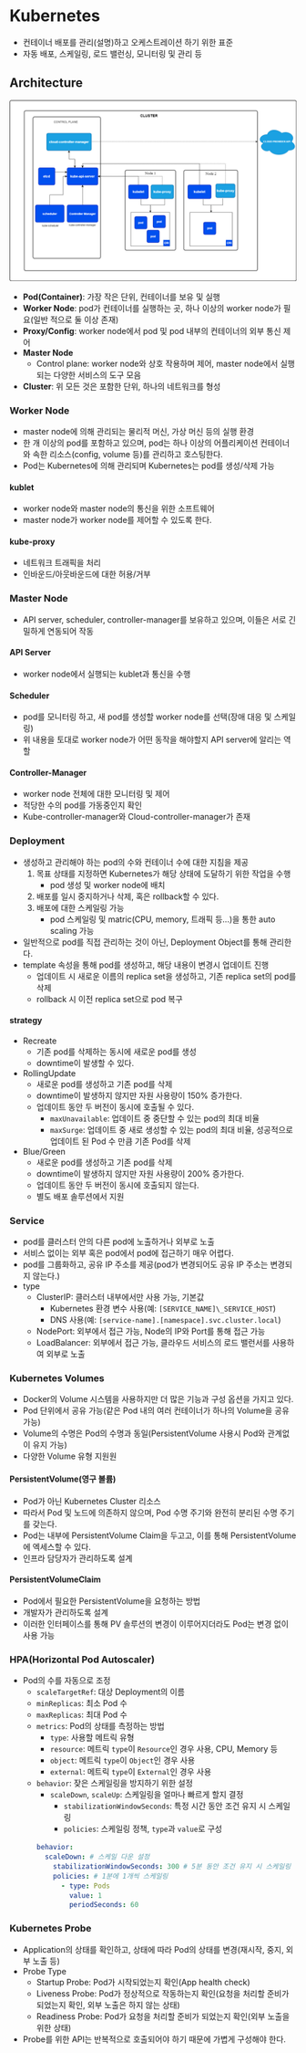 # Kubernetes

- 컨테이너 배포를 관리(설명)하고 오케스트레이션 하기 위한 표준
- 자동 배포, 스케일링, 로드 밸런싱, 모니터링 및 관리 등

## Architecture

<img src="./kubernetes.png">

- **Pod(Container)**: 가장 작은 단위, 컨테이너를 보유 및 실행
- **Worker Node**: pod가 컨테이너를 실행하는 곳, 하나 이상의 worker node가 필요(일반 적으로 둘 이상 존재)
- **Proxy/Config**: worker node에서 pod 및 pod 내부의 컨테이너의 외부 통신 제어
- **Master Node**
  - Control plane: worker node와 상호 작용하며 제어, master node에서 실행되는 다양한 서비스의 도구 모음
- **Cluster**: 위 모든 것은 포함한 단위, 하나의 네트워크를 형성

### Worker Node

- master node에 의해 관리되는 물리적 머신, 가상 머신 등의 실행 환경
- 한 개 이상의 pod를 포함하고 있으며, pod는 하나 이상의 어플리케이션 컨테이너와 속한 리소스(config, volume 등)를 관리하고 호스팅한다.
- Pod는 Kubernetes에 의해 관리되며 Kubernetes는 pod를 생성/삭제 가능

#### kublet

- worker node와 master node의 통신을 위한 소프트웨어
- master node가 worker node를 제어할 수 있도록 한다.

#### kube-proxy

- 네트워크 트래픽을 처리
- 인바운드/아웃바운드에 대한 허용/거부

### Master Node

- API server, scheduler, controller-manager를 보유하고 있으며, 이들은 서로 긴밀하게 연동되어 작동

#### API Server

- worker node에서 실행되는 kublet과 통신을 수행

#### Scheduler

- pod를 모니터링 하고, 새 pod를 생성할 worker node를 선택(장애 대응 및 스케일링)
- 위 내용을 토대로 worker node가 어떤 동작을 해야할지 API server에 알리는 역할

#### Controller-Manager

- worker node 전체에 대한 모니터링 및 제어
- 적당한 수의 pod를 가동중인지 확인
- Kube-controller-manager와 Cloud-controller-manager가 존재

### Deployment

- 생성하고 관리해야 하는 pod의 수와 컨테이너 수에 대한 지침을 제공
  1.  목표 상태를 지정하면 Kubernetes가 해당 상태에 도달하기 위한 작업을 수행
      - pod 생성 및 worker node에 배치
  2.  배포를 일시 중지하거나 삭제, 혹은 rollback할 수 있다.
  3.  배포에 대한 스케일링 가능
      - pod 스케일링 및 matric(CPU, memory, 트래픽 등...)을 통한 auto scaling 가능
- 일반적으로 pod를 직접 관리하는 것이 아닌, Deployment Object를 통해 관리한다.
- template 속성을 통해 pod를 생성하고, 해당 내용이 변경시 업데이트 진행
  - 업데이트 시 새로운 이름의 replica set을 생성하고, 기존 replica set의 pod를 삭제
  - rollback 시 이전 replica set으로 pod 복구

#### strategy

- Recreate
  - 기존 pod를 삭제하는 동시에 새로운 pod를 생성
  - downtime이 발생할 수 있다.
- RollingUpdate
  - 새로운 pod를 생성하고 기존 pod를 삭제
  - downtime이 발생하지 않지만 자원 사용량이 150% 증가한다.
  - 업데이트 동안 두 버전이 동시에 호출될 수 있다.
    - `maxUnavailable`: 업데이트 중 중단할 수 있는 pod의 최대 비율
    - `maxSurge`: 업데이트 중 새로 생성할 수 있는 pod의 최대 비율, 성공적으로 업데이트 된 Pod 수 만큼 기존 Pod를 삭제
- Blue/Green
  - 새로운 pod를 생성하고 기존 pod를 삭제
  - downtime이 발생하지 않지만 자원 사용량이 200% 증가한다.
  - 업데이트 동안 두 버전이 동시에 호출되지 않는다.
  - 별도 배포 솔루션에서 지원

### Service

- pod를 클러스터 안의 다른 pod에 노출하거나 외부로 노출
- 서비스 없이는 외부 혹은 pod에서 pod에 접근하기 매우 어렵다.
- pod를 그룹화하고, 공유 IP 주소를 제공(pod가 변경되어도 공유 IP 주소는 변경되지 않는다.)
- type
  - ClusterIP: 클러스터 내부에서만 사용 가능, 기본값
    - Kubernetes 환경 변수 사용(예: `[SERVICE_NAME]\_SERVICE_HOST`)
    - DNS 사용(예: `[service-name].[namespace].svc.cluster.local`)
  - NodePort: 외부에서 접근 가능, Node의 IP와 Port를 통해 접근 가능
  - LoadBalancer: 외부에서 접근 가능, 클라우드 서비스의 로드 밸런서를 사용하여 외부로 노출

### Kubernetes Volumes

- Docker의 Volume 시스템을 사용하지만 더 많은 기능과 구성 옵션을 가지고 있다.
- Pod 단위에서 공유 가능(같은 Pod 내의 여러 컨테이너가 하나의 Volume을 공유 가능)
- Volume의 수명은 Pod의 수명과 동일(PersistentVolume 사용시 Pod와 관계없이 유지 가능)
- 다양한 Volume 유형 지원원

#### PersistentVolume(영구 볼륨)

- Pod가 아닌 Kubernetes Cluster 리소스
- 따라서 Pod 및 노드에 의존하지 않으며, Pod 수명 주기와 완전히 분리된 수명 주기를 갖는다.
- Pod는 내부에 PersistentVolume Claim을 두고고, 이를 통해 PersistentVolume에 엑세스할 수 있다.
- 인프라 담당자가 관리하도록 설계

#### PersistentVolumeClaim

- Pod에서 필요한 PersistentVolume을 요청하는 방법
- 개발자가 관리하도록 설계
- 이러한 인터페이스를 통해 PV 솔루션의 변경이 이루어지더라도 Pod는 변경 없이 사용 가능

### HPA(Horizontal Pod Autoscaler)

- Pod의 수를 자동으로 조정
  - `scaleTargetRef`: 대상 Deployment의 이름
  - `minReplicas`: 최소 Pod 수
  - `maxReplicas`: 최대 Pod 수
  - `metrics`: Pod의 상태를 측정하는 방법
    - `type`: 사용할 메트릭 유형
    - `resource`: 메트릭 `type`이 `Resource`인 경우 사용, CPU, Memory 등
    - `object`: 메트릭 `type`이 `Object`인 경우 사용
    - `external`: 메트릭 `type`이 `External`인 경우 사용
  - `behavior`: 잦은 스케일링을 방지하기 위한 설정
    - `scaleDown`, `scaleUp`: 스케일링을 얼마나 빠르게 할지 결정
      - `stabilizationWindowSeconds`: 특정 시간 동안 조건 유지 시 스케일링
      - `policies`: 스케일링 정책, `type`과 `value`로 구성
    ```yaml
    behavior:
      scaleDown: # 스케일 다운 설정
        stabilizationWindowSeconds: 300 # 5분 동안 조건 유지 시 스케일링
        policies: # 1분에 1개씩 스케일링
          - type: Pods
            value: 1
            periodSeconds: 60
    ```

### Kubernetes Probe

- Application의 상태를 확인하고, 상태에 따라 Pod의 상태를 변경(재시작, 중지, 외부 노출 등)
- Probe Type
  - Startup Probe: Pod가 시작되었는지 확인(App health check)
  - Liveness Probe: Pod가 정상적으로 작동하는지 확인(요청을 처리할 준비가 되었는지 확인, 외부 노출은 하지 않는 상태)
  - Readiness Probe: Pod가 요청을 처리할 준비가 되었는지 확인(외부 노출을 위한 상태)
- Probe를 위한 API는 반복적으로 호출되어야 하기 때문에 가볍게 구성해야 한다.
